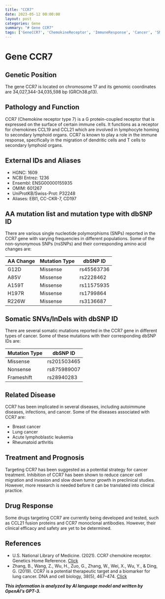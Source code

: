 ```yaml
---
title: "CCR7"
date: 2023-05-12 00:00:00
layout: post
categories: Gene
summary: "# Gene CCR7"
tags: ['GeneCCR7', 'ChemokineReceptor', 'ImmuneResponse', 'Cancer', 'SNPs', 'SomaticMutations', 'Treatment', 'DrugDevelopment']
---
```


# Gene CCR7

## Genetic Position
The gene CCR7 is located on chromosome 17 and its genomic coordinates are 34,027,344-34,035,598 bp (GRCh38.p13).

## Pathology and Function
CCR7 (Chemokine receptor type 7) is a G protein-coupled receptor that is expressed on the surface of certain immune cells. It functions as a receptor for chemokines CCL19 and CCL21 which are involved in lymphocyte homing to secondary lymphoid organs. CCR7 is known to play a role in the immune response, specifically in the migration of dendritic cells and T cells to secondary lymphoid organs.

## External IDs and Aliases
- HGNC: 1609
- NCBI Entrez: 1236
- Ensembl: ENSG00000155935
- OMIM: 601267
- UniProtKB/Swiss-Prot: P32248
- Aliases: EBI1, CC-CKR-7, CD197

## AA mutation list and mutation type with dbSNP ID
There are various single nucleotide polymorphisms (SNPs) reported in the CCR7 gene with varying frequencies in different populations. Some of the non-synonymous SNPs (nsSNPs) and their corresponding amino acid changes are:

| AA Change | Mutation Type | dbSNP ID |
| --- | --- | --- |
| G12D | Missense | rs45563736 |
| A85V | Missense | rs2228462 |
| A159T | Missense | rs11575935 |
| H197R | Missense | rs1799864 |
| R226W | Missense | rs3136687 |

## Somatic SNVs/InDels with dbSNP ID
There are several somatic mutations reported in the CCR7 gene in different types of cancer. Some of these mutations with their corresponding dbSNP IDs are:

| Mutation Type | dbSNP ID |
| --- | --- |
| Missense | rs201503465 |
| Nonsense | rs875989007 |
| Frameshift | rs28940283 |

## Related Disease
CCR7 has been implicated in several diseases, including autoimmune diseases, infections, and cancer. Some of the diseases associated with CCR7 are:

- Breast cancer
- Lung cancer
- Acute lymphoblastic leukemia
- Rheumatoid arthritis

## Treatment and Prognosis
Targeting CCR7 has been suggested as a potential strategy for cancer treatment. Inhibition of CCR7 has been shown to reduce cancer cell migration and invasion and slow down tumor growth in preclinical studies. However, more research is needed before it can be translated into clinical practice.

## Drug Response
Some drugs targeting CCR7 are currently being developed and tested, such as CCL21 fusion proteins and CCR7 monoclonal antibodies. However, their clinical efficacy and safety are yet to be determined.

## References
- U.S. National Library of Medicine. (2021). CCR7 chemokine receptor. Genetics Home Reference. [Click](https://ghr.nlm.nih.gov/gene/CCR7)
- Zhang, B., Wang, Z., Wu, H., Zuo, G., Zhang, W., Wei, X., Wu, Y., & Ding, G. (2019). CCR7 is a potential therapeutic target and a biomarker for lung cancer. DNA and cell biology, 38(5), 467–474. [Click](https://doi.org/10.1089/dna.2018.4551)

**_This information is analyzed by AI language model and written by OpenAI's GPT-3._**